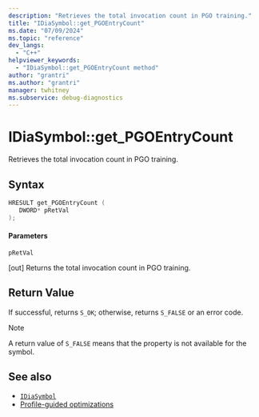 ```yaml
---
description: "Retrieves the total invocation count in PGO training."
title: "IDiaSymbol::get_PGOEntryCount"
ms.date: "07/09/2024"
ms.topic: "reference"
dev_langs:
  - "C++"
helpviewer_keywords:
  - "IDiaSymbol::get_PGOEntryCount method"
author: "grantri"
ms.author: "grantri"
manager: twhitney
ms.subservice: debug-diagnostics
---
```

# IDiaSymbol::get_PGOEntryCount

Retrieves the total invocation count in PGO training.

## Syntax

```C++
HRESULT get_PGOEntryCount ( 
   DWORD* pRetVal
);
```

#### Parameters

 `pRetVal`

[out] Returns the total invocation count in PGO training.

## Return Value

 If successful, returns `S_OK`; otherwise, returns `S_FALSE` or an error code.

> [!NOTE]
> A return value of `S_FALSE` means that the property is not available for the symbol.

## See also

- [`IDiaSymbol`](../../debugger/debug-interface-access/idiasymbol.md)
- [Profile-guided optimizations](/cpp/build/profile-guided-optimizations)
